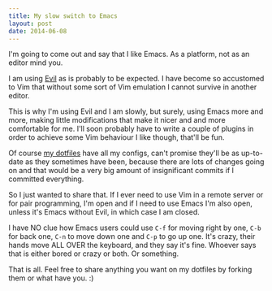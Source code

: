 ```yaml
---
title: My slow switch to Emacs
layout: post
date: 2014-06-08
---
```


I'm going to come out and say that I like Emacs.  As a platform, not as an
editor mind you.

I am using [Evil][evil] as is probably to be expected.  I have become so
accustomed to Vim that without some sort of Vim emulation I cannot survive in
another editor.

[evil]: http://www.emacswiki.org/emacs/Evil

This is why I'm using Evil and I am slowly, but surely, using Emacs more and
more, making little modifications that make it nicer and and more comfortable
for me.  I'll soon probably have to write a couple of plugins in order to
achieve some Vim behaviour I like though, that'll be fun.

Of course [my dotfiles][dotfiles] have all my configs, can't promise they'll be
as up-to-date as they sometimes have been, because there are lots of changes
going on and that would be a very big amount of insignificant commits if
I committed everything.

[dotfiles]: https://github.com/Greduan/dotfiles/tree/master/emacs.d

So I just wanted to share that. If I ever need to use Vim in a remote server or
for pair programming, I'm open and if I need to use Emacs I'm also open, unless
it's Emacs without Evil, in which case I am closed.

I have NO clue how Emacs users could use `C-f` for moving right by one, `C-b`
for back one, `C-n` to move down one and `C-p` to go up one.  It's crazy, their
hands move ALL OVER the keyboard, and they say it's fine.  Whoever says that is
either bored or crazy or both.  Or something.

That is all.  Feel free to share anything you want on my dotfiles by forking
them or what have you. :)
